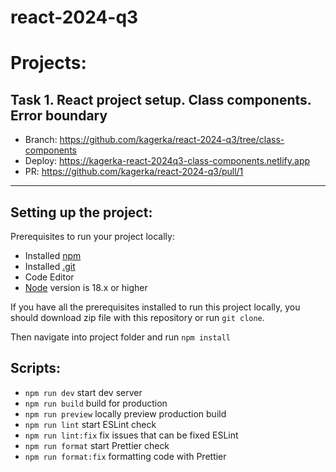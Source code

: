 # react-2024-q3

# Projects:

## Task 1. React project setup. Class components. Error boundary
- Branch: https://github.com/kagerka/react-2024-q3/tree/class-components
- Deploy: https://kagerka-react-2024q3-class-components.netlify.app
- PR: https://github.com/kagerka/react-2024-q3/pull/1

---

## Setting up the project:

Prerequisites to run your project locally:

- Installed [npm](https://www.npmjs.com/)
- Installed [.git](https://git-scm.com/)
- Code Editor
- [Node](https://nodejs.org/en) version is 18.x or higher

If you have all the prerequisites installed to run this project locally, you should download zip file with this repository or run `git clone`.

Then navigate into project folder and run `npm install`

## Scripts:

- `npm run dev` start dev server
- `npm run build` build for production
- `npm run preview` locally preview production build
- `npm run lint` start ESLint check
- `npm run lint:fix` fix issues that can be fixed ESLint
- `npm run format` start Prettier check
- `npm run format:fix` formatting code with Prettier
